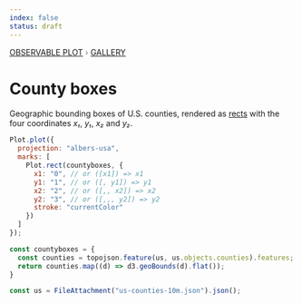 ```yaml
---
index: false
status: draft
---
```


<div style="color: grey; font: 13px/25.5px var(--sans-serif); text-transform: uppercase;"><h1 style="display: none;">Plot: County boxes</h1><a href="/plot">Observable Plot</a> › <a href="/@observablehq/plot-gallery">Gallery</a></div>

# County boxes

Geographic bounding boxes of U.S. counties, rendered as [rects](https://observablehq.com/plot/marks/rect) with the four coordinates _x₁_, _y₁_, _x₂_ and _y₂_.

```js echo
Plot.plot({
  projection: "albers-usa",
  marks: [
    Plot.rect(countyboxes, {
      x1: "0", // or ([x1]) => x1
      y1: "1", // or ([, y1]) => y1
      x2: "2", // or ([,, x2]) => x2
      y2: "3", // or ([,,, y2]) => y2
      stroke: "currentColor"
    })
  ]
});
```

```js echo
const countyboxes = {
  const counties = topojson.feature(us, us.objects.counties).features;
  return counties.map((d) => d3.geoBounds(d).flat());
}
```

```js echo
const us = FileAttachment("us-counties-10m.json").json();
```
